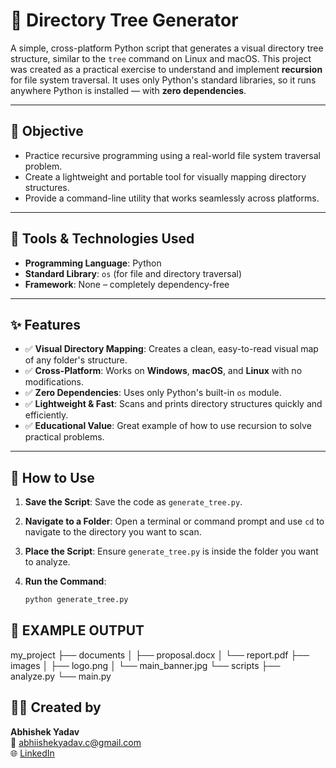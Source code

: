 # 🌳 Directory Tree Generator

A simple, cross-platform Python script that generates a visual directory tree structure, similar to the `tree` command on Linux and macOS. This project was created as a practical exercise to understand and implement **recursion** for file system traversal. It uses only Python's standard libraries, so it runs anywhere Python is installed — with **zero dependencies**.

---

## 🎯 Objective

- Practice recursive programming using a real-world file system traversal problem.
- Create a lightweight and portable tool for visually mapping directory structures.
- Provide a command-line utility that works seamlessly across platforms.

---

## 🧰 Tools & Technologies Used

- **Programming Language**: Python
- **Standard Library**: `os` (for file and directory traversal)
- **Framework**: None – completely dependency-free

---

## ✨ Features

- ✅ **Visual Directory Mapping**: Creates a clean, easy-to-read visual map of any folder's structure.
- ✅ **Cross-Platform**: Works on **Windows**, **macOS**, and **Linux** with no modifications.
- ✅ **Zero Dependencies**: Uses only Python's built-in `os` module.
- ✅ **Lightweight & Fast**: Scans and prints directory structures quickly and efficiently.
- ✅ **Educational Value**: Great example of how to use recursion to solve practical problems.

---

## 🚀 How to Use

1. **Save the Script**: Save the code as `generate_tree.py`.

2. **Navigate to a Folder**: Open a terminal or command prompt and use `cd` to navigate to the directory you want to scan.

3. **Place the Script**: Ensure `generate_tree.py` is inside the folder you want to analyze.

4. **Run the Command**:
   ```bash
   python generate_tree.py
   
## 📌 EXAMPLE OUTPUT
my_project
├── documents
│   ├── proposal.docx
│   └── report.pdf
├── images
│   ├── logo.png
│   └── main_banner.jpg
└── scripts
    ├── analyze.py
    └── main.py

## 🙋‍♂️ Created by

**Abhishek Yadav**  
📧 [abhiishekyadav.c@gmail.com](mailto:abhiishekyadav.c@gmail.com)  
🌐 [LinkedIn](https://www.linkedin.com/in/Abhiishek-Yadav) 
